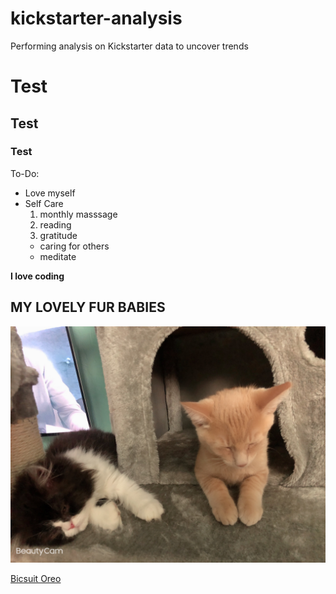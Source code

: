 # kickstarter-analysis
Performing analysis on Kickstarter data to uncover trends

# Test

## Test

### Test
To-Do: 
- Love myself
- Self Care
  1. monthly masssage
  2. reading
  3. gratitude
  * caring for others
  - meditate 

**I love coding**

**MY LOVELY FUR BABIES**
----
![Fur babies](https://github.com/aimeeyen/kickstarter-analysis/blob/main/Bicsuit%20%26%20Oreo.png)

[Bicsuit Oreo](https://github.com/aimeeyen/kickstarter-analysis/blob/main/Bicsuit%20%26%20Oreo.png)
